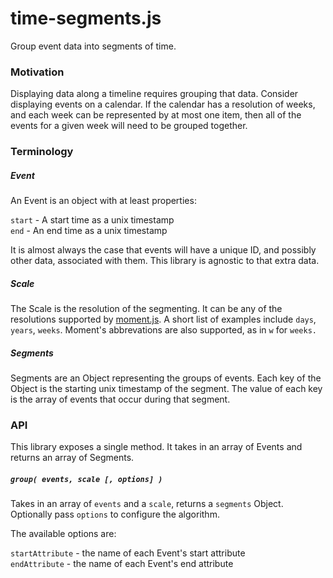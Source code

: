# time-segments.js

Group event data into segments of time.

### Motivation

Displaying data along a timeline requires grouping that data. Consider
displaying events on a calendar. If the calendar has a resolution of
weeks, and each week can be represented by at most one item,
then all of the events for a given week will need to be
grouped together.

### Terminology

##### Event

An Event is an object with at least properties:

`start` - A start time as a unix timestamp  
`end` - An end time as a unix timestamp

It is almost always the case that events will have a unique ID, and
possibly other data, associated with them. This library is agnostic
to that extra data.

##### Scale

The Scale is the resolution of the segmenting. It can be any of the
resolutions supported by [moment.js](http://momentjs.com/). A short
list of examples include `days`, `years`, `weeks`. Moment's abbrevations
are also supported, as in `w` for `weeks.`

##### Segments

Segments are an Object representing the groups of events. Each key of the Object
is the starting unix timestamp of the segment. The value of each key is the array
of events that occur during that segment.

### API

This library exposes a single method. It takes in an array of Events
and returns an array of Segments.

##### `group( events, scale [, options] )`

Takes in an array of `events` and a `scale`, returns a `segments` Object.
Optionally pass `options` to configure the algorithm.

The available options are:

`startAttribute` - the name of each Event's start attribute  
`endAttribute` - the name of each Event's end attribute

